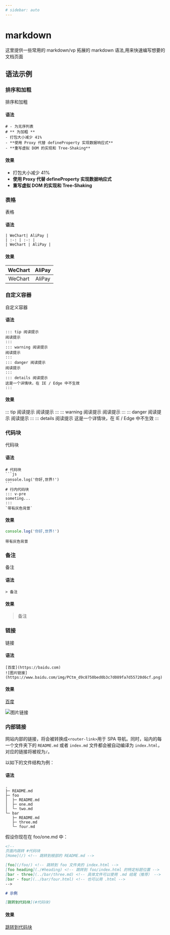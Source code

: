 ```yaml
---
# sidebar: auto
---
```


# markdown

这里提供一些常用的 markdown/vp 拓展的 markdown 语法,用来快速编写想要的文档页面

## 语法示例

### 排序和加粗

排序和加粗

#### 语法

```
# - 为无序列表
# ** 为加粗 **
- 打包大小减少 41%
- **使用 Proxy 代替 defineProperty 实现数据响应式**
- **重写虚拟 DOM 的实现和 Tree-Shaking**
```

#### 效果

- 打包大小减少 41%
- **使用 Proxy 代替 defineProperty 实现数据响应式**
- **重写虚拟 DOM 的实现和 Tree-Shaking**

### 表格

表格

#### 语法

```
| WeChart| AliPay |
| :-: | :-: |
| WeChart | AliPay |
```

#### 效果

| WeChart | AliPay |
| :-----: | :----: |
| WeChart | AliPay |

### 自定义容器

自定义容器

#### 语法

```
::: tip 阅读提示
阅读提示
:::
::: warning 阅读提示
阅读提示
:::
::: danger 阅读提示
阅读提示
:::
::: details 阅读提示
这是一个详情块，在 IE / Edge 中不生效
:::
```

#### 效果

::: tip 阅读提示
阅读提示
:::
::: warning 阅读提示
阅读提示
:::
::: danger 阅读提示
阅读提示
:::
::: details 阅读提示
这是一个详情块，在 IE / Edge 中不生效
:::

### 代码块

代码块

#### 语法

````
# 代码块
```js
console.log('你好,世界!')
```
# 行内代码块
::: v-pre
someting...
:::
`带有灰色背景`
````

#### 效果

```js
console.log('你好,世界!')
```

`带有灰色背景`

### 备注

备注

#### 语法

```
> 备注
```

#### 效果

> 备注

### 链接

链接

#### 语法

```
[百度](https://baidu.com)
![图片链接](https://www.baidu.com/img/PCtm_d9c8750bed0b3c7d089fa7d55720d6cf.png)
```

#### 效果

[百度](https://baidu.com)

![图片链接](https://www.baidu.com/img/PCtm_d9c8750bed0b3c7d089fa7d55720d6cf.png)

### 内部链接

网站内部的链接，将会被转换成`<router-link>`用于 SPA 导航。同时，站内的每一个文件夹下的 `README.md` 或者 `index.md` 文件都会被自动编译为 `index.html`，对应的链接将被视为`/`。

以如下的文件结构为例：

#### 语法

```
.
├─ README.md
├─ foo
│  ├─ README.md
│  ├─ one.md
│  └─ two.md
└─ bar
   ├─ README.md
   ├─ three.md
   └─ four.md
```

假设你现在在 foo/one.md 中：

```markdown
<!--
页面内跳转 #代码块
[Home](/) <!-- 跳转到根部的 README.md -->

[foo](/foo/) <!-- 跳转到 foo 文件夹的 index.html -->
[foo heading](./#heading) <!-- 跳转到 foo/index.html 的特定标题位置 -->
[bar - three](../bar/three.md) <!-- 具体文件可以使用 .md 结尾（推荐） -->
[bar - four](../bar/four.html) <!-- 也可以用 .html -->
-->

# 示例

[跳转到代码块](#代码块)
```

#### 效果

[跳转到代码块](#代码块)
